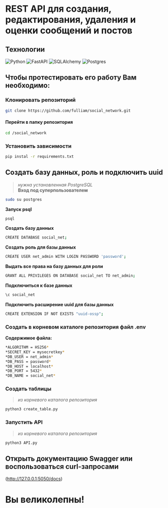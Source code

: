 # REST API для создания, редактирования, удаления и оценки сообщений и постов  
## Технологии
![Python](https://img.shields.io/badge/python_3.11-3670A0?style=for-the-badge&logo=python&logoColor=white)
![FastAPI](https://img.shields.io/badge/FastAPI-005571?style=for-the-badge&logo=fastapi)
![SQLAlchemy](https://img.shields.io/badge/SQLAlchemy-005571?style=for-the-badge)
![Postgres](https://img.shields.io/badge/postgres-%23316192.svg?style=for-the-badge&logo=postgresql&logoColor=white)
## Чтобы протестировать его работу Вам необходимо:  
### Клонировать репозиторий  
```bash
git clone https://github.com/fulliam/social_network.git
```
#### Перейти в папку репозитория  
```bash
cd /social_network
```
### Установить зависимости  
```bash
pip instal -r requirements.txt
```
## Создать базу данных, роль и подключить uuid   
>*нужна установленная PostgreSQL*  
**Вход под суперпользователем**  
```bash
sudo su postgres
```
**Запуск psql**  
```bash
psql
```
**Создать базу данных**  
```bash
CREATE DATABASE social_net;
```
**Создать роль для базы данных**  
```bash
CREATE USER net_admin WITH LOGIN PASSWORD 'password';
```
**Выдать все права на базу данных для роли**  
```bash
GRANT ALL PRIVILEGES ON DATABASE social_net TO net_admin;
```
**Подключиться к базе данных**  
```bash
\c social_net
```
**Подключить расширение uuid для базы данных**  
```bash
CREATE EXTENSION IF NOT EXISTS "uuid-ossp";
```
### Создать в корневом каталоге репозитория файл .env  
**Содержимое файла:**  
```bash
*ALGORITHM = HS256*  
*SECRET_KEY = mysecretkey*  
*DB_USER = net_admin*  
*DB_PASS = password*  
*DB_HOST = localhost*  
*DB_PORT = 5432*  
*DB_NAME = social_net*  
```
### Создать таблицы  
>*из корневого каталога репозитория*  
```bash
python3 create_table.py
```
### Запустить API  
>*из корневого каталога репозитория*  
```bash
python3 API.py
```
## Открыть документацию Swagger или воспользоваться curl-запросами  
(http://127.0.0.1:5050/docs)  
# Вы великолепны!